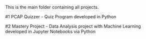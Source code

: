 This is the main folder containing all projects.

#1 PCAP Quizzer - Quiz Program developed in Python

#2 Mastery Project - Data Analysis project with Machine Learning developed in Jupyter Notebooks via Python
